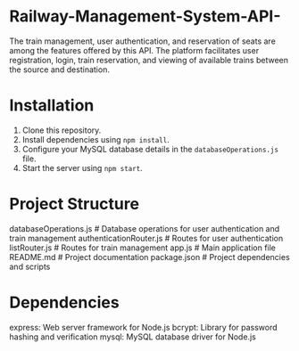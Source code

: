 # Railway-Management-System-API-
The train management, user authentication, and reservation of seats are among the features offered by this API. The platform facilitates user registration, login, train reservation, and viewing of available trains between the source and destination.
# Installation
1. Clone this repository.
2. Install dependencies using `npm install`.
3. Configure your MySQL database details in the `databaseOperations.js` file.
4. Start the server using `npm start`.
# Project Structure
databaseOperations.js      # Database operations for user authentication and train management
authenticationRouter.js    # Routes for user authentication
listRouter.js              # Routes for train management
app.js                     # Main application file
README.md                  # Project documentation
package.json               # Project dependencies and scripts
# Dependencies
express: Web server framework for Node.js
bcrypt: Library for password hashing and verification
mysql: MySQL database driver for Node.js

